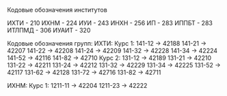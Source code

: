 Кодовые обозначения  институтов

ИХТИ - 210
ИХНМ - 224
ИУИ - 243
ИНХН - 256
ИП - 283
ИППБТ - 283
ИТЛПМД - 306
ИУАИТ - 320

Кодовые обозначения групп:
ИХТИ:
Курс 1:
141-12 → 42188
141-21 → 42207
141-22 → 42208
141-24 → 42209
141-32 → 42228
141-34 → 42224
141-52 → 42116
141-82 → 42710
Курс 2:
131-12 → 42189
131-21 → 42210
131-22 → 42211
131-24 → 42212
131-32 → 42229
131-34 → 42225
131-52 → 42117
131-62 → 42128
131-72 → 42716
131-82 → 42711

ИХНМ:
Курс 1:
1211-11 → 42204
1211-23 → 42222
